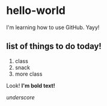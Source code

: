 # hello-world
I'm learning how to use GitHub. Yayy!

## list of things to do today!
1. class
2. snack
3. more class


Look! **I'm bold text!**

_underscore_
